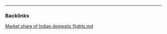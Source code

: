 

---
### Backlinks

[Market share of Indian domestic flights.md](../../All%20fin%20notes/Market%20share%20of%20Indian%20domestic%20flights.md)  